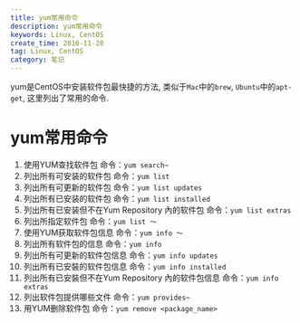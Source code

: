 ```yaml
---
title: yum常用命令
description: yum常用命令
keywords: Linux, CentOS
create_time: 2016-11-20
tag: Linux, CentOS
category: 笔记
---
```


yum是CentOS中安装软件包最快捷的方法, 类似于`Mac`中的`brew`, `Ubuntu`中的`apt-get`, 这里列出了常用的命令. 

# yum常用命令
1. 使用YUM查找软件包
 	命令：`yum search~`
2. 列出所有可安装的软件包
	 命令：`yum list`
3. 列出所有可更新的软件包
 命令：`yum list updates`
4. 列出所有已安装的软件包
 命令：`yum list installed`
5. 列出所有已安装但不在Yum Repository 內的软件包
 命令：`yum list extras`
6. 列出所指定软件包
 命令：`yum list ～`
7. 使用YUM获取软件包信息
 命令：`yum info ～`
8. 列出所有软件包的信息
 命令：`yum info`
9. 列出所有可更新的软件包信息
 命令：`yum info updates`
10. 列出所有已安裝的软件包信息
 命令：`yum info installed`
11. 列出所有已安裝但不在Yum Repository 內的软件包信息
 命令：`yum info extras`
12. 列出软件包提供哪些文件
 命令：`yum provides~`
13. 用YUM删除软件包
 命令：`yum remove <package_name>`





